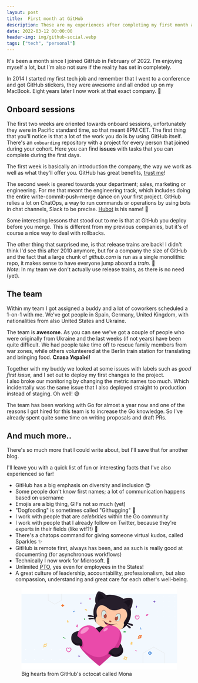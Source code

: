 ```yaml
---
layout: post
title:  First month at GitHub
description: These are my experiences after completing my first month at GitHub as a Software Engineer!
date: 2022-03-12 00:00:00
header-img: img/github-social.webp
tags: ["tech", "personal"]
---
```


It's been a month since I joined GitHub in February of 2022.
I'm enjoying myself a lot, but I'm also not sure if the reality has set in completely.

In 2014 I started my first tech job and remember that I went to a conference and got GitHub stickers, 
they were awesome and all ended up on my MacBook. Eight years later I now work at that exact company. 🚀

## Onboard sessions

The first two weeks are oriented towards onboard sessions, unfortunately they were in Pacific
standard time, so that meant 8PM CET. The first thing that you'll notice is that a lot of the work
you do is by using GitHub itself. There's an `onboarding` repository with a project for every
person that joined during your cohort. Here you can find **issues** with tasks that you can complete
during the first days.

The first week is basically an introduction the company, the way we work as well as what they'll
offer you. GitHub has great benefits, [trust me](https://github.com/about/careers)!

The second week is geared towards your department; sales, marketing or engineering.
For me that meant the engineering track, which includes doing the entire write-commit-push-merge dance
on your first project. GitHub relies a lot on ChatOps, a way to run commands or operations 
by using bots in chat channels, Slack to be precise. [Hubot](https://hubot.github.com/) is his name! 🤖

Some interesting lessons that stood out to me is that at GitHub you deploy before you merge.
This is different from my previous companies, but it's of course a nice way to deal with rollbacks.

The other thing that surprised me, is that release trains are back! I didn't think I'd see this after 2010 anymore,
but for a company the size of GitHub and the fact that a large chunk of _github.com_ is run as a single monolithic repo,
it makes sense to have everyone jump aboard a _train_. 🚂  
_Note_: In my team we don't actually use release trains, as there is no need (yet).

## The team

Within my team I got assigned a buddy and a lot of coworkers scheduled a 1-on-1 with me. 
We've got people in Spain, Germany, United Kingdom, with nationalities from also United States and Ukraine.

The team is **awesome**. As you can see we've got a couple of people who were originally from Ukraine and the last
weeks (if not years) have been quite difficult. We had people take time off to rescue family members from war zones,
while others volunteered at the Berlin train station for translating and bringing food. **Слава Україні!**

Together with my buddy we looked at some issues with labels such as _good first issue,_ and I set out to
deploy my first changes to the project.  
I also broke our monitoring by changing the metric names too much.
Which incidentally was the same issue that I also deployed straight to production instead of staging. Oh well! 😅

The team has been working with Go for almost a year now and one of the reasons I got hired for this team
is to increase the Go knowledge. So I've already spent quite some time on writing proposals and draft PRs.

## And much more..

There's so much more that I could write about, but I'll save that for another blog.

I'll leave you with a quick list of fun or interesting facts that I've also experienced so far!

- GitHub has a big emphasis on diversity and inclusion 😍
- Some people don't know first names; a lot of communication happens based on username
- Emojis are a big thing, GIFs not so much (yet)
- "Dogfooding" is sometimes called "Githugging" 🐶
- I work with people that are _celebrities_ within the Go community
- I work with people that I already follow on Twitter, because they're experts in their fields (like wtf?!) 🤯
- There's a chatops command for giving someone virtual kudos, called Sparkles ✨
- GitHub is remote first, always has been, and as such is really good at documenting (for asynchronous workflows)
- Technically I now work for Microsoft. 🤔
- Unlimited <abbr title="Paid Time Off">PTO</abbr>, yes even for employees in the States!
- A great culture of leadership, accountability, professionalism, but also compassion, understanding and great care for each other's well-being.

<figure>
    <img src="/img/blog/2022/mona-heart-hug-facebook.webp" alt="GitHub's Octocat called Mona">
    <figcaption>Big hearts from GitHub's octocat called Mona</figcaption>
</figure>

